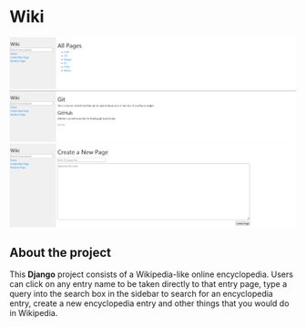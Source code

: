 # Wiki

![](https://github.com/gabriel-vs/wiki/blob/master/img/wiki1.png)
![](https://github.com/gabriel-vs/wiki/blob/master/img/wiki2.png)
![](https://github.com/gabriel-vs/wiki/blob/master/img/wiki3.png)

## About the project

This **Django** project consists of a Wikipedia-like online encyclopedia. Users can click on any entry name to be taken directly to that entry page, type a query into the search box in the sidebar to search for an encyclopedia entry, create a new encyclopedia entry and other things that you would do in Wikipedia.
